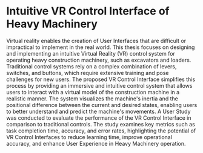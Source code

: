 # Intuitive VR Control Interface of Heavy Machinery

Virtual reality enables the creation of User Interfaces that are difficult or impractical to implement in the real world.
This thesis focuses on designing and implementing an intuitive Virtual Reality (VR) control system for operating heavy construction machinery, such as excavators and loaders.
Traditional control systems rely on a complex combination of levers, switches, and buttons, which require extensive training and pose challenges for new users.
The proposed VR Control Interface simplifies this process by providing an immersive and intuitive control system that allows users to interact with a virtual model of the construction machine in a realistic manner.
The system visualizes the machine's inertia and the positional difference between the current and desired states, enabling users to better understand and predict the machine's movements.
A User Study was conducted to evaluate the performance of the VR Control Interface in comparison to traditional controls.
The study examines key metrics such as task completion time, accuracy, and error rates, highlighting the potential of VR Control Interfaces to reduce learning time, improve operational accuracy, and enhance User Experience in Heavy Machinery operation.
